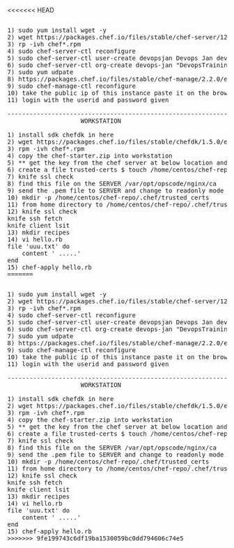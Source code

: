 <<<<<<< HEAD
<pre>

1) sudo yum install wget -y
2) wget https://packages.chef.io/files/stable/chef-server/12.19.31/el/7/chef-server-core-12.19.31-1.el7.x86_64.rpm
3) rp -ivh chef*.rpm
4) sudo chef-server-ctl reconfigure
5) sudo chef-server-ctl user-create devopsjan Devops Jan devops.jan@gmail.com devops123 --filename /home/centos/devops.pem ##admin user
6) sudo chef-server-ctl org-create devops-jan "DevopsTraining software Inc" --association_user devopsjan --filename /home/centos/devops-validator.pem
7) sudo yum udpate
8) https://packages.chef.io/files/stable/chef-manage/2.2.0/el/6/chef-manage-2.2.0-1.el6.x86_64.rpm and install it rpm -ivh chef-manage-2.2.0-1.el6.x86_64.rpm
9) sudo chef-manage-ctl reconfigure
10) take the public ip of this instance paste it on the browser
11) login with the userid and password given

----------------------------------------------------------------------------------------------------------
                    WORKSTATION

1) install sdk chefdk in here
2) wget https://packages.chef.io/files/stable/chefdk/1.5.0/el/7/chefdk-1.5.0-1.el7.x86_64.rpm
3) rpm -ivh chef*.rpm
4) copy the chef-starter.zip into workstation
5) ** get the key from the chef server at below location and copy to chef-repo/.chef/trusted-certs
6) create a file trusted-certs $ touch /home/centos/chef-repo/.chef/trusted-certs
7) knife ssl check
8) find this file on the SERVER /var/opt/opscode/nginx/ca
9) send the .pem file to SERVER and change to readonly mode $ chmod 400 xxxx.pem
10) mkdir -p /home/centos/chef-repo/.chef/trusted_certs
11) from home directory to /home/centos/chef-repo/.chef/trusted_certs/ $cp chef.mycompany.com.crt /home/centos/chef-repo/.chef/trusted_certs/
12) knife ssl check
knife ssh fetch
knife client lsit
13) mkdir recipes
14) vi hello.rb
file 'uuu.txt' do
    content ' .....'
end
15) chef-apply hello.rb
=======
<pre>

1) sudo yum install wget -y
2) wget https://packages.chef.io/files/stable/chef-server/12.19.31/el/7/chef-server-core-12.19.31-1.el7.x86_64.rpm
3) rp -ivh chef*.rpm
4) sudo chef-server-ctl reconfigure
5) sudo chef-server-ctl user-create devopsjan Devops Jan devops.jan@gmail.com devops123 --filename /home/centos/devops.pem ##admin user
6) sudo chef-server-ctl org-create devops-jan "DevopsTraining software Inc" --association_user devopsjan --filename /home/centos/devops-validator.pem
7) sudo yum udpate
8) https://packages.chef.io/files/stable/chef-manage/2.2.0/el/6/chef-manage-2.2.0-1.el6.x86_64.rpm and install it rpm -ivh chef-manage-2.2.0-1.el6.x86_64.rpm
9) sudo chef-manage-ctl reconfigure
10) take the public ip of this instance paste it on the browser
11) login with the userid and password given

----------------------------------------------------------------------------------------------------------
                    WORKSTATION

1) install sdk chefdk in here
2) wget https://packages.chef.io/files/stable/chefdk/1.5.0/el/7/chefdk-1.5.0-1.el7.x86_64.rpm
3) rpm -ivh chef*.rpm
4) copy the chef-starter.zip into workstation
5) ** get the key from the chef server at below location and copy to chef-repo/.chef/trusted-certs
6) create a file trusted-certs $ touch /home/centos/chef-repo/.chef/trusted-certs
7) knife ssl check
8) find this file on the SERVER /var/opt/opscode/nginx/ca
9) send the .pem file to SERVER and change to readonly mode $ chmod 400 xxxx.pem
10) mkdir -p /home/centos/chef-repo/.chef/trusted_certs
11) from home directory to /home/centos/chef-repo/.chef/trusted_certs/ $cp chef.mycompany.com.crt /home/centos/chef-repo/.chef/trusted_certs/
12) knife ssl check
knife ssh fetch
knife client lsit
13) mkdir recipes
14) vi hello.rb
file 'uuu.txt' do
    content ' .....'
end
15) chef-apply hello.rb
>>>>>>> 9fe199743c6df19ba1530059bc0dd794606c74e5
</pre>
